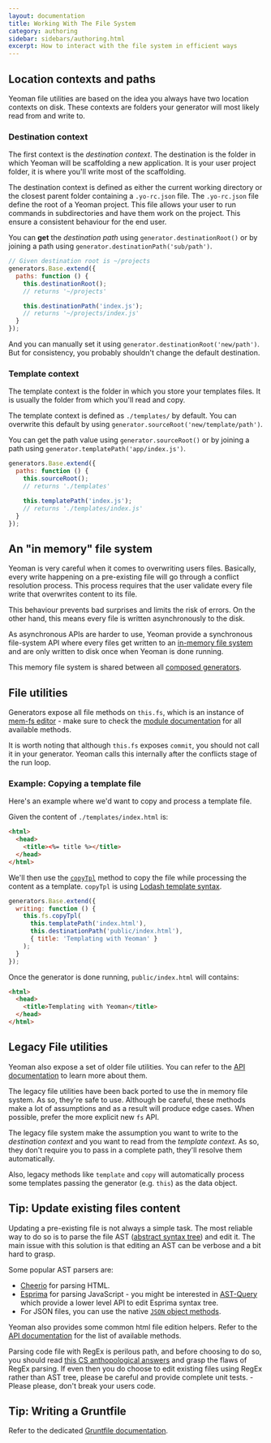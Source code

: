 ```yaml
---
layout: documentation
title: Working With The File System
category: authoring
sidebar: sidebars/authoring.html
excerpt: How to interact with the file system in efficient ways
---
```


## Location contexts and paths

Yeoman file utilities are based on the idea you always have two location contexts on disk. These contexts are folders your generator will most likely read from and write to.

### Destination context

The first context is the _destination context_. The destination is the folder in which Yeoman will be scaffolding a new application. It is your user project folder, it is where you'll write most of the scaffolding.

The destination context is defined as either the current working directory or the closest parent folder containing a `.yo-rc.json` file. The `.yo-rc.json` file define the root of a Yeoman project. This file allows your user to run commands in subdirectories and have them work on the project. This ensure a consistent behaviour for the end user.

You can **get** the _destination path_ using `generator.destinationRoot()` or by joining a path using `generator.destinationPath('sub/path')`.

```js
// Given destination root is ~/projects
generators.Base.extend({
  paths: function () {
    this.destinationRoot();
    // returns '~/projects'

    this.destinationPath('index.js');
    // returns '~/projects/index.js'
  }
});
```

And you can manually set it using `generator.destinationRoot('new/path')`. But for consistency, you probably shouldn't change the default destination.

### Template context

The template context is the folder in which you store your templates files. It is usually the folder from which you'll read and copy.

The template context is defined as `./templates/` by default. You can overwrite this default by using `generator.sourceRoot('new/template/path')`.

You can get the path value using `generator.sourceRoot()` or by joining a path using `generator.templatePath('app/index.js')`.

```js
generators.Base.extend({
  paths: function () {
    this.sourceRoot();
    // returns './templates'

    this.templatePath('index.js');
    // returns './templates/index.js'
  }
});
```

## An "in memory" file system

Yeoman is very careful when it comes to overwriting users files. Basically, every write happening on a pre-existing file will go through a conflict resolution process. This process requires that the user validate every file write that overwrites content to its file.

This behaviour prevents bad surprises and limits the risk of errors. On the other hand, this means every file is written asynchronously to the disk.

As asynchronous APIs are harder to use, Yeoman provide a synchronous file-system API where every files get written to an [in-memory file system](https://github.com/sboudrias/mem-fs) and are only written to disk once when Yeoman is done running.

This memory file system is shared between all [composed generators](/authoring/composability.html).

## File utilities

Generators expose all file methods on `this.fs`, which is an instance of [mem-fs editor](https://github.com/sboudrias/mem-fs-editor) - make sure to check the [module documentation](https://github.com/sboudrias/mem-fs-editor) for all available methods.

It is worth noting that although `this.fs` exposes `commit`, you should not call it in your generator.  Yeoman calls this internally after the conflicts stage of the run loop.

### Example: Copying a template file

Here's an example where we'd want to copy and process a template file.

Given the content of `./templates/index.html` is:

```html
<html>
  <head>
    <title><%= title %></title>
  </head>
</html>
```

We'll then use the [`copyTpl`](https://github.com/sboudrias/mem-fs-editor#copytplfrom-to-context-settings) method to copy the file while processing the content as a template. `copyTpl` is using [Lodash template syntax](https://lodash.com/docs#template).

```js
generators.Base.extend({
  writing: function () {
    this.fs.copyTpl(
      this.templatePath('index.html'),
      this.destinationPath('public/index.html'),
      { title: 'Templating with Yeoman' }
    );
  }
});
```

Once the generator is done running, `public/index.html` will contains:

```html
<html>
  <head>
    <title>Templating with Yeoman</title>
  </head>
</html>
```

## Legacy File utilities

Yeoman also expose a set of older file utilities. You can refer to the [API documentation](http://yeoman.github.io/generator/actions.html) to learn more about them.

The legacy file utilities have been back ported to use the in memory file system. As so, they're safe to use. Although be careful, these methods make a lot of assumptions and as a result will produce edge cases. When possible, prefer the more explicit new `fs` API.

The legacy file system make the assumption you want to write to the _destination context_ and you want to read from the _template context_. As so, they don't require you to pass in a complete path, they'll resolve them automatically.

Also, legacy methods like `template` and `copy` will automatically process some templates passing the generator (e.g. `this`) as the data object.

## Tip: Update existing files content

Updating a pre-existing file is not always a simple task. The most reliable way to do so is to parse the file AST ([abstract syntax tree](http://en.wikipedia.org/wiki/Abstract_syntax_tree)) and edit it. The main issue with this solution is that editing an AST can be verbose and a bit hard to grasp.

Some popular AST parsers are:

- [Cheerio](https://github.com/cheeriojs/cheerio) for parsing HTML.
- [Esprima](https://github.com/ariya/esprima) for parsing JavaScript - you might be interested in [AST-Query](https://github.com/SBoudrias/ast-query) which provide a lower level API to edit Esprima syntax tree.
- For JSON files, you can use the native [`JSON` object methods](https://developer.mozilla.org/en-US/docs/Web/JavaScript/Reference/Global_Objects/JSON).

Yeoman also provides some common html file edition helpers. Refer to the [API documentation](http://yeoman.github.io/generator/wiring.html) for the list of available methods.

Parsing code file with RegEx is perilous path, and before choosing to do so, you should read [this CS anthopological answers](http://stackoverflow.com/questions/1732348/regex-match-open-tags-except-xhtml-self-contained-tags#answer-1732454) and grasp the flaws of RegEx parsing. If even then you do choose to edit existing files using RegEx rather than AST tree, please be careful and provide complete unit tests. - Please please, don't break your users code.

## Tip: Writing a Gruntfile

Refer to the dedicated [Gruntfile documentation](/authoring/gruntfile.html).
